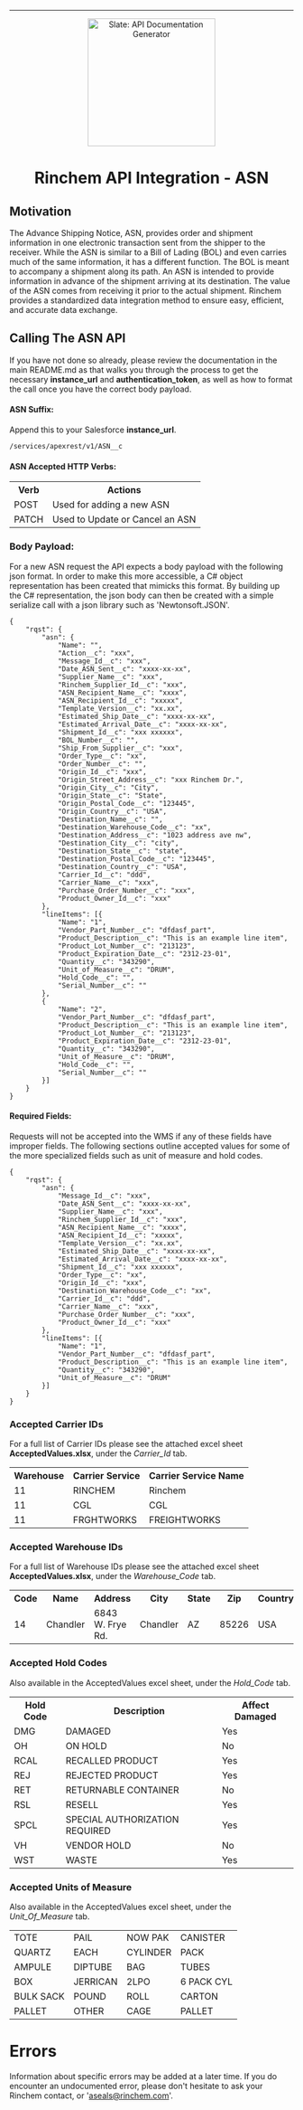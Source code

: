 ----------

<p align="center">
  <img src="http://www.rinchem.com/images/logo.gif" alt="Slate: API Documentation Generator" width="226">
</p>

<h1 align="center">Rinchem API Integration - ASN </h1>

## Motivation

The Advance Shipping Notice, ASN, provides order and shipment information in one electronic transaction sent from the shipper to the receiver. While the ASN is similar to a Bill of Lading (BOL) and even carries much of the same information, it has a different function. The BOL is meant to accompany a shipment along its path. An ASN is intended to provide information in advance of the shipment arriving at its destination.
The value of the ASN comes from receiving it prior to the actual shipment. Rinchem provides a standardized data integration method to ensure easy, efficient, and accurate data exchange. 

## Calling The ASN API
If you have not done so already, please review the documentation in the main README.md as that walks you through the process to get the necessary **instance_url** and **authentication_token**, as well as how to format the call once you have the correct body payload. 

#### ASN Suffix:
Append this to your Salesforce **instance_url**.
```
/services/apexrest/v1/ASN__c
```

#### ASN Accepted HTTP Verbs:
<Table>
<tr><th>Verb</th><th>Actions</th></tr>
<tr><td>POST</td><td>Used for adding a new ASN</td></tr>
<tr><td>PATCH</td><td>Used to Update or Cancel an ASN</td></tr>
</Table>


### Body Payload: 
For a new ASN request the API expects a body payload with the following json format. In order to make this more accessible, a C# object representation has been created that mimicks this format. By building up the C# representation, the json body can then be created with a simple serialize call with a json library such as 'Newtonsoft.JSON'.

```
{
	"rqst": {
		"asn": {
			"Name": "",
			"Action__c": "xxx",
			"Message_Id__c": "xxx",
			"Date_ASN_Sent__c": "xxxx-xx-xx",
			"Supplier_Name__c": "xxx",
			"Rinchem_Supplier_Id__c": "xxx",
			"ASN_Recipient_Name__c": "xxxx",
			"ASN_Recipient_Id__c": "xxxxx",
			"Template_Version__c": "xx.xx",
			"Estimated_Ship_Date__c": "xxxx-xx-xx",
			"Estimated_Arrival_Date__c": "xxxx-xx-xx",
			"Shipment_Id__c": "xxx xxxxxx",
			"BOL_Number__c": "",
			"Ship_From_Supplier__c": "xxx",
			"Order_Type__c": "xx",
			"Order_Number__c": "",
			"Origin_Id__c": "xxx",
			"Origin_Street_Address__c": "xxx Rinchem Dr.",
			"Origin_City__c": "City",
			"Origin_State__c": "State",
			"Origin_Postal_Code__c": "123445",
			"Origin_Country__c": "USA",
			"Destination_Name__c": "",
			"Destination_Warehouse_Code__c": "xx",
			"Destination_Address__c": "1023 address ave nw",
			"Destination_City__c": "city",
			"Destination_State__c": "state",
			"Destination_Postal_Code__c": "123445",
			"Destination_Country__c": "USA",
			"Carrier_Id__c": "ddd",
			"Carrier_Name__c": "xxx",
			"Purchase_Order_Number__c": "xxx",
			"Product_Owner_Id__c": "xxx"
		},
		"lineItems": [{
			"Name": "1",
			"Vendor_Part_Number__c": "dfdasf_part",
			"Product_Description__c": "This is an example line item",
			"Product_Lot_Number__c": "213123",
			"Product_Expiration_Date__c": "2312-23-01",
			"Quantity__c": "343290",
			"Unit_of_Measure__c": "DRUM",
			"Hold_Code__c": "",
			"Serial_Number__c": ""
		},
		{
			"Name": "2",
			"Vendor_Part_Number__c": "dfdasf_part",
			"Product_Description__c": "This is an example line item",
			"Product_Lot_Number__c": "213123",
			"Product_Expiration_Date__c": "2312-23-01",
			"Quantity__c": "343290",
			"Unit_of_Measure__c": "DRUM",
			"Hold_Code__c": "",
			"Serial_Number__c": ""
		}]
	}
}
```
#### Required Fields:
Requests will not be accepted into the WMS if any of these fields have improper fields. The following sections outline accepted values for some of the more specialized fields such as unit of measure and hold codes.
```
{
	"rqst": {
		"asn": {
			"Message_Id__c": "xxx",
			"Date_ASN_Sent__c": "xxxx-xx-xx",
			"Supplier_Name__c": "xxx",
			"Rinchem_Supplier_Id__c": "xxx",
			"ASN_Recipient_Name__c": "xxxx",
			"ASN_Recipient_Id__c": "xxxxx",
			"Template_Version__c": "xx.xx",
			"Estimated_Ship_Date__c": "xxxx-xx-xx",
			"Estimated_Arrival_Date__c": "xxxx-xx-xx",
			"Shipment_Id__c": "xxx xxxxxx",
			"Order_Type__c": "xx",
			"Origin_Id__c": "xxx",
			"Destination_Warehouse_Code__c": "xx",
			"Carrier_Id__c": "ddd",
			"Carrier_Name__c": "xxx",
			"Purchase_Order_Number__c": "xxx",
			"Product_Owner_Id__c": "xxx"
		},
		"lineItems": [{
			"Name": "1",
			"Vendor_Part_Number__c": "dfdasf_part",
			"Product_Description__c": "This is an example line item",
			"Quantity__c": "343290",
			"Unit_of_Measure__c": "DRUM"
		}]
	}
}
```


### Accepted Carrier IDs
For a full list of Carrier IDs please see the attached excel sheet **AcceptedValues.xlsx**, under the *Carrier_Id* tab.
<Table>
<tr><th>Warehouse</th><th>Carrier Service</th><th>Carrier Service Name</th></tr>
<tr> <td>11</td> <td>RINCHEM</td> <td>Rinchem</td> </tr>
<tr> <td>11</td> <td>CGL</td> <td>CGL</td> </tr>
<tr> <td>11</td> <td>FRGHTWORKS</td> <td>FREIGHTWORKS</td> </tr>
</Table>

### Accepted Warehouse IDs
For a full list of Warehouse IDs please see the attached excel sheet **AcceptedValues.xlsx**, under the *Warehouse_Code* tab.

<Table>
<tr><th>Code</th><th>Name</th><th>Address</th><th>City</th><th>State</th><th>Zip</th><th>Country</th></tr>
<tr>
<td>14</td> <td>Chandler</td> <td>6843 W. Frye Rd.</td> <td>Chandler</td> <td>AZ</td> <td>85226</td> <td>USA</td> 
</tr>

</Table>

### Accepted Hold Codes
Also available in the AcceptedValues excel sheet, under the *Hold_Code* tab.
<Table>
<tr><th>Hold Code</th><th>Description</th><th>Affect Damaged</th></tr>
<tr> <td>DMG</td>  <td>DAMAGED                              </td> <td>Yes</td> </tr>
<tr> <td>OH</td>   <td>ON HOLD                              </td> <td>No</td> </tr>
<tr> <td>RCAL</td> <td>RECALLED PRODUCT                     </td> <td>Yes</td> </tr>
<tr> <td>REJ</td>  <td>REJECTED PRODUCT                     </td> <td>Yes</td> </tr>
<tr> <td>RET</td>  <td>RETURNABLE CONTAINER                 </td> <td>No</td> </tr>
<tr> <td>RSL</td>  <td>RESELL                               </td> <td>Yes</td> </tr>
<tr> <td>SPCL</td> <td>SPECIAL AUTHORIZATION REQUIRED       </td> <td>Yes</td> </tr>
<tr> <td>VH</td>   <td>VENDOR HOLD                          </td> <td>No</td> </tr>
<tr> <td>WST</td>  <td>WASTE                                </td> <td>Yes</td> </tr>

</Table>

### Accepted Units of Measure
Also available in the AcceptedValues excel sheet, under the *Unit_Of_Measure* tab.
<Table>
<tr>
<td>TOTE</td>
<td>PAIL</td>
<td>NOW PAK</td>
<td>CANISTER</td>
</tr>
<tr>
<td>QUARTZ</td>
<td>EACH</td>
<td>CYLINDER</td>
<td>PACK</td>
</tr>
<tr>
<td>AMPULE</td>
<td>DIPTUBE</td>
<td>BAG</td>
<td>TUBES</td>
</tr>
<tr><td>BOX</td>
<td>JERRICAN</td>
<td>2LPO</td>
<td>6 PACK CYL</td>
</tr>
<tr>
<td>BULK SACK</td>
<td>POUND</td>
<td>ROLL</td>
<td>CARTON</td>
</tr>
<tr>
<td>PALLET</td>
<td>OTHER</td>
<td>CAGE</td>
<td>PALLET</td>
</tr>
</Table>




# Errors
Information about specific errors may be added at a later time. If you do encounter an undocumented error, please don't hesitate to ask your Rinchem contact, or 'aseals@rinchem.com'.
